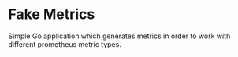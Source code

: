 # Fake Metrics

Simple Go application which generates metrics in order to work with different prometheus metric types.
